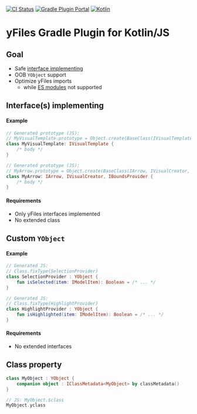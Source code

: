 [![CI Status](https://github.com/turansky/yfiles-kotlin/workflows/gradle%20plugin/badge.svg)](https://github.com/turansky/yfiles-kotlin/actions)
[![Gradle Plugin Portal](https://img.shields.io/maven-metadata/v/https/plugins.gradle.org/m2/com/github/turansky/yfiles/com.github.turansky.yfiles.gradle.plugin/maven-metadata.xml.svg?label=plugin&logo=gradle)](https://plugins.gradle.org/plugin/com.github.turansky.yfiles)
[![Kotlin](https://img.shields.io/badge/kotlin-1.5.30-blue.svg?logo=kotlin)](http://kotlinlang.org)

# yFiles Gradle Plugin for Kotlin/JS

## Goal
- Safe [interface implementing](http://docs.yworks.com/yfileshtml/#/dguide/framework_basic_interfaces#framework_implementing_interfaces)
- OOB `YObject` support
- Optimize yFiles imports
  - while [ES modules](https://youtrack.jetbrains.com/issue/KT-8373) not supported

## Interface(s) implementing

#### Example
```Kotlin
// Generated prototype (JS): 
// MyVisualTemplate.prototype = Object.create(BaseClass(IVisualTemplate).prototype) 
class MyVisualTemplate: IVisualTemplate {
    /* body */
}

// Generated prototype (JS): 
// MyArrow.prototype = Object.create(BaseClass(IArrow, IVisualCreator, IBoundsProvider).prototype)
class MyArrow: IArrow, IVisualCreator, IBoundsProvider {
    /* body */
}
```

#### Requirements
- Only yFiles interfaces implemented
- No extended class

## Custom `YObject`

#### Example
```Kotlin
// Generated JS: 
// Class.fixType(SelectionProvider) 
class SelectionProvider : YObject {
    fun isSelected(item: IModelItem): Boolean = /* ... */
}

// Generated JS: 
// Class.fixType(HighlightProvider)
class HighlightProvider : YObject {
    fun isHighlighted(item: IModelItem): Boolean = /* ... */
}
```

#### Requirements
- No extended interfaces

## Class property
```Kotlin
class MyObject : YObject {
    companion object : IClassMetadata<MyObject> by classMetadata()
}

// JS: MyObject.$class
MyObject.yclass
```
